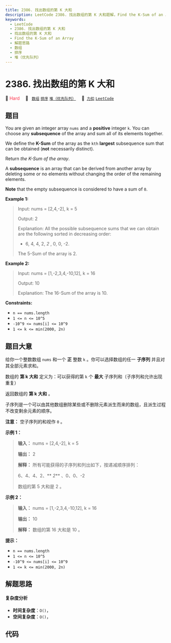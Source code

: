 ```yaml
---
title: 2386. 找出数组的第 K 大和
description: LeetCode 2386. 找出数组的第 K 大和题解，Find the K-Sum of an Array，包含解题思路、复杂度分析以及完整的 JavaScript 代码实现。
keywords:
  - LeetCode
  - 2386. 找出数组的第 K 大和
  - 找出数组的第 K 大和
  - Find the K-Sum of an Array
  - 解题思路
  - 数组
  - 排序
  - 堆（优先队列）
---
```


# 2386. 找出数组的第 K 大和

🔴 <font color=#ff334b>Hard</font>&emsp; 🔖&ensp; [`数组`](/tag/array.md) [`排序`](/tag/sorting.md) [`堆（优先队列）`](/tag/heap-priority-queue.md)&emsp; 🔗&ensp;[`力扣`](https://leetcode.cn/problems/find-the-k-sum-of-an-array) [`LeetCode`](https://leetcode.com/problems/find-the-k-sum-of-an-array)

## 题目

You are given an integer array `nums` and a **positive** integer `k`. You can
choose any **subsequence** of the array and sum all of its elements together.

We define the **K-Sum** of the array as the `kth` **largest** subsequence sum
that can be obtained (**not** necessarily distinct).

Return _the K-Sum of the array_.

A **subsequence** is an array that can be derived from another array by
deleting some or no elements without changing the order of the remaining
elements.

**Note** that the empty subsequence is considered to have a sum of `0`.



**Example 1:**

> Input: nums = [2,4,-2], k = 5
> 
> Output: 2
> 
> Explanation: All the possible subsequence sums that we can obtain are the following sorted in decreasing order:
> - 6, 4, 4, 2, _2_ , 0, 0, -2.
> 
> The 5-Sum of the array is 2.

**Example 2:**

> Input: nums = [1,-2,3,4,-10,12], k = 16
> 
> Output: 10
> 
> Explanation: The 16-Sum of the array is 10.

**Constraints:**

  * `n == nums.length`
  * `1 <= n <= 10^5`
  * `-10^9 <= nums[i] <= 10^9`
  * `1 <= k <= min(2000, 2n)`


## 题目大意

给你一个整数数组 `nums` 和一个 **正** 整数 `k` 。你可以选择数组的任一 **子序列** 并且对其全部元素求和。

数组的 **第 k 大和** 定义为：可以获得的第 `k` 个 **最大** 子序列和（子序列和允许出现重复）

返回数组的 **第 k 大和** 。

子序列是一个可以由其他数组删除某些或不删除元素派生而来的数组，且派生过程不改变剩余元素的顺序。

**注意：** 空子序列的和视作 `0` 。



**示例 1：**

> 
> 
> 
> 
> 
> **输入：** nums = [2,4,-2], k = 5
> 
> **输出：** 2
> 
> **解释：** 所有可能获得的子序列和列出如下，按递减顺序排列：
> 
> 6、4、4、2、** _2_** 、0、0、-2
> 
> 数组的第 5 大和是 2 。
> 
> 

**示例 2：**

> 
> 
> 
> 
> 
> **输入：** nums = [1,-2,3,4,-10,12], k = 16
> 
> **输出：** 10
> 
> **解释：** 数组的第 16 大和是 10 。
> 
> 



**提示：**

  * `n == nums.length`
  * `1 <= n <= 10^5`
  * `-10^9 <= nums[i] <= 10^9`
  * `1 <= k <= min(2000, 2n)`


## 解题思路

#### 复杂度分析

- **时间复杂度**：`O()`，
- **空间复杂度**：`O()`，

## 代码

```javascript

```